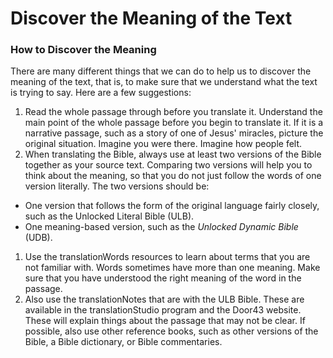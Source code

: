 # Discover the Meaning of the Text #

### How to Discover the Meaning

There are many different things that we can do to help us to discover the meaning of the text, that is, to make sure that we understand what the text is trying to say. Here are a few suggestions:

1. Read the whole passage through before you translate it. Understand the main point of the whole passage before you begin to translate it. If it is a narrative passage, such as a story of one of Jesus' miracles, picture the original situation. Imagine you were there. Imagine how people felt.
1. When translating the Bible, always use at least two versions of the Bible together as your source text. Comparing two versions will help you to think about the meaning, so that you do not just follow the words of one version literally. The two versions should be:

  * One version that follows the form of the original language fairly closely, such as the Unlocked Literal Bible (ULB).
  * One meaning-based version, such as the *Unlocked Dynamic Bible* (UDB).

1. Use the translationWords resources to learn about terms that you are not familiar with. Words sometimes have more than one meaning. Make sure that you have understood the right meaning of the word in the passage.
1. Also use the translationNotes that are with the ULB Bible. These are available in the translationStudio program and the Door43 website. These will explain things about the passage that may not be clear. If possible, also use other reference books, such as other versions of the Bible, a Bible dictionary, or Bible commentaries.


